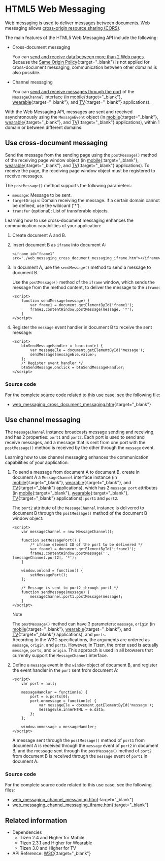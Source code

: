 # HTML5 Web Messaging

Web messaging is used to deliver messages between documents. Web messaging allows [cross-origin resource sharing (CORS)](../security/cors.md).

The main features of the HTML5 Web Messaging API include the following:

- Cross-document messaging

  You can [send and receive data between more than 2 Web pages](#using-cross-document-messaging). Because the [Same Origin Policy](http://www.w3.org/2001/tag/dj9/scriptorigin.html){:target="_blank"} is not applied for cross-document messaging, communication between other domains is also possible.

- Channel messaging

   You can [send and receive messages through the port](#using-channel-messaging) of the `MessageChannel` interface (in [mobile](https://html.spec.whatwg.org/multipage/web-messaging.html#message-channels){:target="_blank"}, [wearable](https://html.spec.whatwg.org/multipage/web-messaging.html#message-channels){:target="_blank"}, and [TV](https://html.spec.whatwg.org/multipage/web-messaging.html#message-channels){:target="_blank"} applications).

With the Web Messaging API, messages are sent and received asynchronously using the `MessageEvent` object (in [mobile](https://html.spec.whatwg.org/multipage/comms.html#the-messageevent-interface){:target="_blank"}, [wearable](https://html.spec.whatwg.org/multipage/comms.html#the-messageevent-interface){:target="_blank"}, and [TV](https://html.spec.whatwg.org/multipage/comms.html#the-messageevent-interface){:target="_blank"} applications), within 1 domain or between different domains.

## Use cross-document messaging

Send the message from the sending page using the `postMessage()` method of the receiving page window object (in [mobile](https://html.spec.whatwg.org/multipage/web-messaging.html#posting-messages){:target="_blank"}, [wearable](https://html.spec.whatwg.org/multipage/web-messaging.html#posting-messages){:target="_blank"}, and [TV](https://html.spec.whatwg.org/multipage/web-messaging.html#posting-messages){:target="_blank"} applications). To receive the page, the receiving page window object must be registered to receive messages.

The `postMessage()` method supports the following parameters:

- `message`: Message to be sent.
- `targetOrigin`: Domain receiving the message. If a certain domain cannot be defined, use the wildcard ('\*').
- `transfer` (optional): List of transferable objects.

Learning how to use cross-document messaging enhances the communication capabilities of your application:

1. Create document A and B.

2. Insert document B as `iframe` into document A:

   ```
   <iframe id="frame1" src="./web_messaging_cross_document_messaging_iframe.htm"></iframe>
   ```

3. In document A, use the `sendMessage()` method to send a message to document B.

   Use the `postMessage()` method of the `iframe` window, which sends the message from the method content, to deliver the message to the `iframe`:

   ```
   <script>
       function sendMessage(message) {
           var frame1 = document.getElementById('frame1');
           frame1.contentWindow.postMessage(message, '*');
       }
   </script>
   ```

4. Register the `message` event handler in document B to receive the sent message:

   ```
   <script>
       btnSendMessageHandler = function(e) {
           var messageEle = document.getElementById('message');
           sendMessage(messageEle.value);
       };
       /* Register event handler */
       btnSendMessage.onclick = btnSendMessageHandler;
   </script>
   ```

### Source code

For the complete source code related to this use case, see the following file:

- [web_messaging_cross_document_messaging.htm](http://download.tizen.org/misc/examples/w3c_html5/communication/html5_web_messaging){:target="_blank"}

## Use channel messaging

The `MessageChannel` instance broadcasts message sending and receiving, and has 2 properties: `port1` and `port2`. Each port is used to send and receive messages, and a message that is sent from one port with the `postMessage()` method is received by the other through the `message` event.

Learning how to use channel messaging enhances the communication capabilities of your application:

1. To send a message from document A to document B, create in document A a `MessageChannel` interface instance (in [mobile](https://html.spec.whatwg.org/multipage/web-messaging.html#message-channels){:target="_blank"}, [wearable](https://html.spec.whatwg.org/multipage/web-messaging.html#message-channels){:target="_blank"}, and [TV](https://html.spec.whatwg.org/multipage/web-messaging.html#message-channels){:target="_blank"} applications), which has 2 `message port` attributes (in [mobile](https://html.spec.whatwg.org/multipage/web-messaging.html#message-ports){:target="_blank"}, [wearable](https://html.spec.whatwg.org/multipage/web-messaging.html#message-ports){:target="_blank"}, [TV](https://html.spec.whatwg.org/multipage/web-messaging.html#message-ports){:target="_blank"} applications): `port1` and `port2`.

   The `port2` attribute of the `MessageChannel` instance is delivered to document B through the `postMessage()` method of the document B window object:

   ```
   <script>
       var messageChannel = new MessageChannel();

       function setMessagePort() {
           /* iframe element ID of the port to be delivered */
           var frame1 = document.getElementById('iframe1');
           frame1.contentWindow.postMessage('', [messageChannel.port2], '*');
       }

       window.onload = function() {
           setMessagePort();
       };

       /* Message is sent to port2 through port1 */
       function sendMessage(message) {
           messageChannel.port1.postMessage(message);
       }
   </script>
   ```

   > [!NOTE]
   > The `postMessage()` method can have 3 parameters: `message`, `origin` (in [mobile](https://html.spec.whatwg.org/multipage/web-messaging.html#posting-messages){:target="_blank"}, [wearable](https://html.spec.whatwg.org/multipage/web-messaging.html#posting-messages){:target="_blank"}, and [TV](https://html.spec.whatwg.org/multipage/web-messaging.html#posting-messages){:target="_blank"} applications), and `ports`.  
   > According to the W3C specifications, the arguments are ordered as `message`, `origin`, and `ports`. However, in Tizen, the order used is actually `message`, `ports`, and `origin`. This approach is used in all browsers that currently support the `MessageChannel` interface.

2. Define a `message` event in the `window` object of document B, and register the event handler in the `port` sent from document A:

   ```
   <script>
       var port = null;

       messageHandler = function(e) {
           port = e.ports[0];
           port.onmessage = function(e) {
               var messageEle = document.getElementById('message');
               messageEle.innerHTML = e.data;
           };
       };

       window.onmessage = messageHandler;
   </script>
   ```

   A message sent through the `postMessage()` method of `port1` from document A is received through the `message` event of `port2` in document B, and the message sent through the `postMessage()` method of `port2` from document B is received through the `message` event of `port1` in document A.

### Source code

For the complete source code related to this use case, see the following files:

- [web_messaging_channel_messaging.htm](http://download.tizen.org/misc/examples/w3c_html5/communication/html5_web_messaging){:target="_blank"}
- [web_messaging_channel_messaging_iframe.htm](http://download.tizen.org/misc/examples/w3c_html5/communication/html5_web_messaging){:target="_blank"}

## Related information
* Dependencies
  - Tizen 2.4 and Higher for Mobile
  - Tizen 2.3.1 and Higher for Wearable
  - Tizen 3.0 and Higher for TV
* API Reference: [W3C](https://html.spec.whatwg.org/multipage/web-messaging.html#posting-messages){:target="_blank"}
